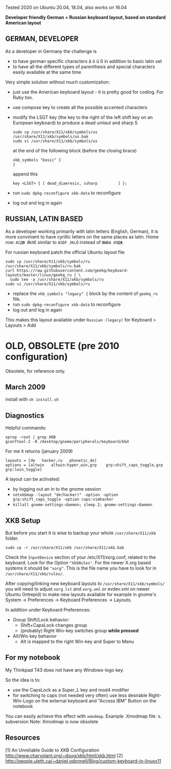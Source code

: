 Tested 2020 on Ubuntu 20.04, 18.04, also works on 16.04

**Developer friendly German + Russian keyboard layout, based on standard
 American layout**

GERMAN, DEVELOPER
-----------------
As a developer in Germany the challenge is
* to have german specific characters ä ö ü ß in addition to basic latin set
* to have all the different types of parenthesis and special characters
  easily available at the same time

Very simple solution without much customization:

* just use the American keyboard layout - it is pretty good for coding. For Ruby too.
* use compose key to create all the possible accented characters
* modify the LSGT key (the key to the right of the left shift key on an
  European keyboard) to produce a dead umlaut and sharp S

      sudo cp /usr/share/X11/xkb/symbols/us /usr/share/X11/xkb/symbols/us.bak
      sudo vi /usr/share/X11/xkb/symbols/us

  at the end of the following block (before the closing brace)

      xkb_symbols "basic" {
      }

  append this

      key <LSGT> { [ dead_diaeresis, ssharp         ] };

* run `sudo dpkg-reconfigure xkb-data` to reconfigure
* log out and log in again


RUSSIAN, LATIN BASED
--------------------
As a developer working primarily with latin letters (English, German),
it is more convinient to have cyrillic letters on the same places as
latin. Home row: `АСДФ ЙКЛЁ` similar to `ASDF JKLÖ` instead of `ФЫВА ОЛДЖ`.

For russian keyboard patch the official Ubuntu layout file

    sudo cp /usr/share/X11/xkb/symbols/ru /usr/share/X11/xkb/symbols/ru.bak
    curl https://raw.githubusercontent.com/geekq/keyboard-layouts/master/linux/geekq_ru | \
      sudo tee -a /usr/share/X11/xkb/symbols/ru
    sudo vi /usr/share/X11/xkb/symbols/ru

* replace the `xkb_symbols "legacy" {` block by the content of `geekq_ru` file.
* run `sudo dpkg-reconfigure xkb-data` to reconfigure
* log out and log in again

This makes this layout available under `Russian (legacy)` for
Keyboard > Layouts > Add


OLD, OBSOLETE (pre 2010 configuration)
======================================

Obsolete, for reference only.

March 2009
----------
install with `sh install.sh`

Diagnostics
-----------
Helpful commands:

    xprop -root | grep XKB
    gconftool-2 -R /desktop/gnome/peripherals/keyboard/kbd

For me it returns (january 2009)

    layouts = [de	hacker,ru	phonetic_de]
    options = [altwin	altwin:hyper_win,grp	grp:shift_caps_toggle,grp	grp:lwin_toggle]

A layout can be activated:
* by logging out an in to the gnome session
* `setxkbmap -layout "de(hacker)" -option -option grp:shift_caps_toggle -option caps:vimhacker`
* `killall gnome-settings-daemon; sleep 2; gnome-settings-daemon`


XKB Setup
---------

But before you start it is wise to backup your whole `/usr/share/X11/xkb` folder.

    sudo cp -r /usr/share/X11/xkb /usr/share/X11/xkb.bak

Check the `InputDevice` section of your /etc/X11/xorg.conf, related to the
keyboard. Look for the Option `"XkbRules"`. For the newer X.org based systems
it should be `"xorg"`. This is the file name you have to look for in
`/usr/share/X11/xkb/rules/`.

After copying/linking new keyboard layouts to `/usr/share/X11/xkb/symbols/` you will
need to adjust `xorg.lst` and `xorg.xml` or evdev.xml on newer Ubuntu (Intrepid)
to make new layouts available for
example in gnome's System -> Preferences -> Keyboard Preferences -> Layouts.

In addition under Keyboard Preferences:

* Group Shift/Lock behavior:
    + Shift+CapsLock changes group
    + (probably) Right Win-key switches group **while pressed**
* Alt/Win key behavior
    + Alt is mapped to the right Win-key and Super to Menu

For my notebook
---------------
My Thinkpad T43 does not have any Windows-logo key.

So the idea is to:
* use the CapsLock as a Super_L key and mod4 modifier
* for switching to caps (not needed very often) use less desirable Right-Win-Logo on the external keyboard and "Access IBM" Button on the notebook

You can easily achieve this effect with `xmodmap`. Example .Xmodmap file:
  s. subversion
Note: Xmodmap is now obsolete

Resources
---------
[1] An Unreliable Guide to XKB Configuration http://www.charvolant.org/~doug/xkb/html/xkb.html
[2] http://people.uleth.ca/~daniel.odonnell/Blog/custom-keyboard-in-linuxx11
